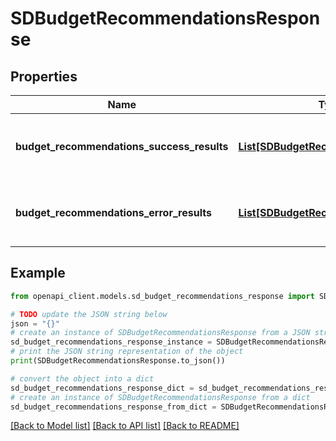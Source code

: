 # SDBudgetRecommendationsResponse


## Properties

Name | Type | Description | Notes
------------ | ------------- | ------------- | -------------
**budget_recommendations_success_results** | [**List[SDBudgetRecommendation]**](SDBudgetRecommendation.md) | List of successful budget recommendation for campaigns. | 
**budget_recommendations_error_results** | [**List[SDBudgetRecommendationError]**](SDBudgetRecommendationError.md) | List of errors that occurred when generating budget recommendation. | 

## Example

```python
from openapi_client.models.sd_budget_recommendations_response import SDBudgetRecommendationsResponse

# TODO update the JSON string below
json = "{}"
# create an instance of SDBudgetRecommendationsResponse from a JSON string
sd_budget_recommendations_response_instance = SDBudgetRecommendationsResponse.from_json(json)
# print the JSON string representation of the object
print(SDBudgetRecommendationsResponse.to_json())

# convert the object into a dict
sd_budget_recommendations_response_dict = sd_budget_recommendations_response_instance.to_dict()
# create an instance of SDBudgetRecommendationsResponse from a dict
sd_budget_recommendations_response_from_dict = SDBudgetRecommendationsResponse.from_dict(sd_budget_recommendations_response_dict)
```
[[Back to Model list]](../README.md#documentation-for-models) [[Back to API list]](../README.md#documentation-for-api-endpoints) [[Back to README]](../README.md)



